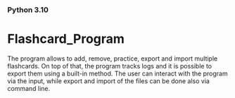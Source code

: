 ### Python 3.10

# Flashcard_Program

The program allows to add, remove, practice, export and import multiple flashcards. On top of that, the program tracks logs and it is possible to export them using a built-in method. The user can interact with the program via the input, while export and import of the files can be done also via command line. 
